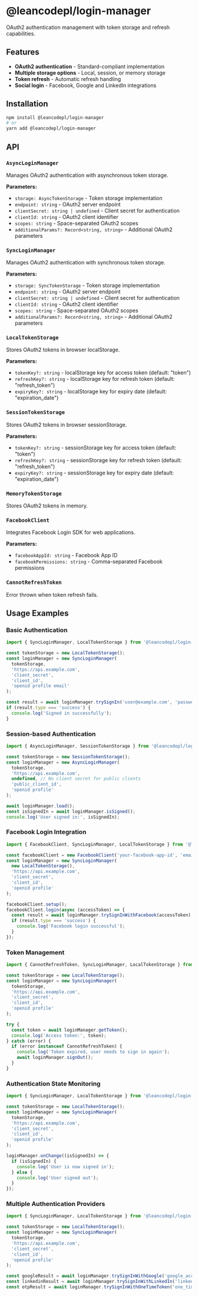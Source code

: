 # @leancodepl/login-manager

OAuth2 authentication management with token storage and refresh capabilities.

## Features

- **OAuth2 authentication** - Standard-compliant implementation
- **Multiple storage options** - Local, session, or memory storage
- **Token refresh** - Automatic refresh handling
- **Social login** - Facebook, Google and LinkedIn integrations

## Installation

```bash
npm install @leancodepl/login-manager
# or
yarn add @leancodepl/login-manager
```

## API

### `AsyncLoginManager`

Manages OAuth2 authentication with asynchronous token storage.

**Parameters:**
- `storage: AsyncTokenStorage` - Token storage implementation
- `endpoint: string` - OAuth2 server endpoint
- `clientSecret: string | undefined` - Client secret for authentication
- `clientId: string` - OAuth2 client identifier
- `scopes: string` - Space-separated OAuth2 scopes
- `additionalParams?: Record<string, string>` - Additional OAuth2 parameters

### `SyncLoginManager`

Manages OAuth2 authentication with synchronous token storage.

**Parameters:**
- `storage: SyncTokenStorage` - Token storage implementation
- `endpoint: string` - OAuth2 server endpoint
- `clientSecret: string | undefined` - Client secret for authentication
- `clientId: string` - OAuth2 client identifier
- `scopes: string` - Space-separated OAuth2 scopes
- `additionalParams?: Record<string, string>` - Additional OAuth2 parameters

### `LocalTokenStorage`

Stores OAuth2 tokens in browser localStorage.

**Parameters:**
- `tokenKey?: string` - localStorage key for access token (default: "token")
- `refreshKey?: string` - localStorage key for refresh token (default: "refresh_token")
- `expiryKey?: string` - localStorage key for expiry date (default: "expiration_date")

### `SessionTokenStorage`

Stores OAuth2 tokens in browser sessionStorage.

**Parameters:**
- `tokenKey?: string` - sessionStorage key for access token (default: "token")
- `refreshKey?: string` - sessionStorage key for refresh token (default: "refresh_token")
- `expiryKey?: string` - sessionStorage key for expiry date (default: "expiration_date")

### `MemoryTokenStorage`

Stores OAuth2 tokens in memory.

### `FacebookClient`

Integrates Facebook Login SDK for web applications.

**Parameters:**
- `facebookAppId: string` - Facebook App ID
- `facebookPermissions: string` - Comma-separated Facebook permissions

### `CannotRefreshToken`

Error thrown when token refresh fails.

## Usage Examples

### Basic Authentication

```typescript
import { SyncLoginManager, LocalTokenStorage } from '@leancodepl/login-manager';

const tokenStorage = new LocalTokenStorage();
const loginManager = new SyncLoginManager(
  tokenStorage,
  'https://api.example.com',
  'client_secret',
  'client_id',
  'openid profile email'
);

const result = await loginManager.trySignIn('user@example.com', 'password');
if (result.type === 'success') {
  console.log('Signed in successfully');
}
```

### Session-based Authentication

```typescript
import { AsyncLoginManager, SessionTokenStorage } from '@leancodepl/login-manager';

const tokenStorage = new SessionTokenStorage();
const loginManager = new AsyncLoginManager(
  tokenStorage,
  'https://api.example.com',
  undefined, // No client secret for public clients
  'public_client_id',
  'openid profile'
);

await loginManager.load();
const isSignedIn = await loginManager.isSigned();
console.log('User signed in:', isSignedIn);
```

### Facebook Login Integration

```typescript
import { FacebookClient, SyncLoginManager, LocalTokenStorage } from '@leancodepl/login-manager';

const facebookClient = new FacebookClient('your-facebook-app-id', 'email,public_profile');
const loginManager = new SyncLoginManager(
  new LocalTokenStorage(),
  'https://api.example.com',
  'client_secret',
  'client_id',
  'openid profile'
);

facebookClient.setup();
facebookClient.login(async (accessToken) => {
  const result = await loginManager.trySignInWithFacebook(accessToken);
  if (result.type === 'success') {
    console.log('Facebook login successful');
  }
});
```

### Token Management

```typescript
import { CannotRefreshToken, SyncLoginManager, LocalTokenStorage } from '@leancodepl/login-manager';

const tokenStorage = new LocalTokenStorage();
const loginManager = new SyncLoginManager(
  tokenStorage,
  'https://api.example.com',
  'client_secret',
  'client_id',
  'openid profile'
);

try {
  const token = await loginManager.getToken();
  console.log('Access token:', token);
} catch (error) {
  if (error instanceof CannotRefreshToken) {
    console.log('Token expired, user needs to sign in again');
    await loginManager.signOut();
  }
}
```

### Authentication State Monitoring

```typescript
import { SyncLoginManager, LocalTokenStorage } from '@leancodepl/login-manager';

const tokenStorage = new LocalTokenStorage();
const loginManager = new SyncLoginManager(
  tokenStorage,
  'https://api.example.com',
  'client_secret',
  'client_id',
  'openid profile'
);

loginManager.onChange((isSignedIn) => {
  if (isSignedIn) {
    console.log('User is now signed in');
  } else {
    console.log('User signed out');
  }
});
```

### Multiple Authentication Providers

```typescript
import { SyncLoginManager, LocalTokenStorage } from '@leancodepl/login-manager';

const tokenStorage = new LocalTokenStorage();
const loginManager = new SyncLoginManager(
  tokenStorage,
  'https://api.example.com',
  'client_secret',
  'client_id',
  'openid profile'
);

const googleResult = await loginManager.trySignInWithGoogle('google_access_token');
const linkedinResult = await loginManager.trySignInWithLinkedIn('linkedin_access_token');
const otpResult = await loginManager.trySignInWithOneTimeToken('one_time_token');
```
